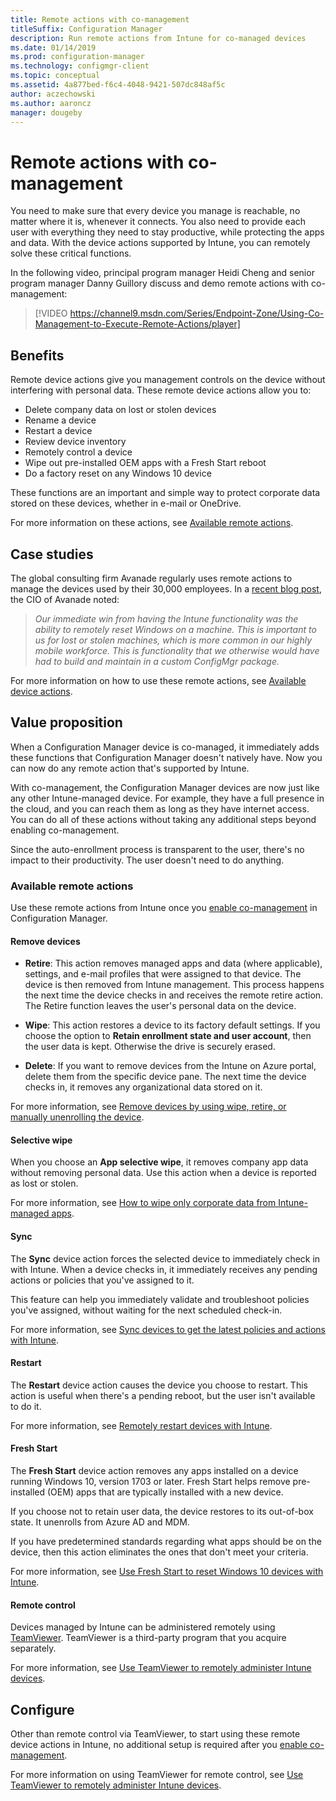 ```yaml
---
title: Remote actions with co-management
titleSuffix: Configuration Manager
description: Run remote actions from Intune for co-managed devices
ms.date: 01/14/2019
ms.prod: configuration-manager
ms.technology: configmgr-client
ms.topic: conceptual
ms.assetid: 4a877bed-f6c4-4048-9421-507dc848af5c
author: aczechowski
ms.author: aaroncz
manager: dougeby
---
```


# Remote actions with co-management

You need to make sure that every device you manage is reachable, no matter where it is, whenever it connects. You also need to provide each user with everything they need to stay productive, while protecting the apps and data. With the device actions supported by Intune, you can remotely solve these critical functions.

In the following video, principal program manager Heidi Cheng and senior program manager Danny Guillory discuss and demo remote actions with co-management:

> [!VIDEO https://channel9.msdn.com/Series/Endpoint-Zone/Using-Co-Management-to-Execute-Remote-Actions/player]



## Benefits

Remote device actions give you management controls on the device without interfering with personal data. These remote device actions allow you to: 
- Delete company data on lost or stolen devices  
- Rename a device  
- Restart a device  
- Review device inventory  
- Remotely control a device  
- Wipe out pre-installed OEM apps with a Fresh Start reboot  
- Do a factory reset on any Windows 10 device  

These functions are an important and simple way to protect corporate data stored on these devices, whether in e-mail or OneDrive.

For more information on these actions, see [Available remote actions](#available-remote-actions). 



## Case studies

The global consulting firm Avanade regularly uses remote actions to manage the devices used by their 30,000 employees. In a [recent blog post](https://www.microsoft.com/microsoft-365/blog/2018/02/07/the-future-is-on-the-other-side-of-this-bridge/), the CIO of Avanade noted:

> *Our immediate win from having the Intune functionality was the ability to remotely reset Windows on a machine. This is important to us for lost or stolen machines, which is more common in our highly mobile workforce.*
> *This is functionality that we otherwise would have had to build and maintain in a custom ConfigMgr package.*

For more information on how to use these remote actions, see [Available device actions](https://docs.microsoft.com/intune/device-management#available-device-actions).


## Value proposition

When a Configuration Manager device is co-managed, it immediately adds these functions that Configuration Manager doesn't natively have. Now you can now do any remote action that's supported by Intune. 

With co-management, the Configuration Manager devices are now just like any other Intune-managed device. For example, they have a full presence in the cloud, and you can reach them as long as they have internet access. You can do all of these actions without taking any additional steps beyond enabling co-management.

Since the auto-enrollment process is transparent to the user, there's no impact to their productivity. The user doesn't need to do anything.


### Available remote actions

Use these remote actions from Intune once you [enable co-management](/sccm/comanage/how-to-enable) in Configuration Manager.

#### Remove devices
- **Retire**: This action removes managed apps and data (where applicable), settings, and e-mail profiles that were assigned to that device. The device is then removed from Intune management. This process happens the next time the device checks in and receives the remote retire action. The Retire function leaves the user's personal data on the device.  

- **Wipe**: This action restores a device to its factory default settings. If you choose the option to **Retain enrollment state and user account**, then the user data is kept. Otherwise the drive is securely erased.  

- **Delete**: If you want to remove devices from the Intune on Azure portal, delete them from the specific device pane. The next time the device checks in, it removes any organizational data stored on it.  

For more information, see [Remove devices by using wipe, retire, or manually unenrolling the device](https://docs.microsoft.com/intune/devices-wipe).

#### Selective wipe
<!--SCCMDocs issue 973-->
When you choose an **App selective wipe**, it removes company app data without removing personal data. Use this action when a device is reported as lost or stolen. 

For more information, see [How to wipe only corporate data from Intune-managed apps](https://docs.microsoft.com/intune/apps-selective-wipe).

#### Sync
The **Sync** device action forces the selected device to immediately check in with Intune. When a device checks in, it immediately receives any pending actions or policies that you've assigned to it.

This feature can help you immediately validate and troubleshoot policies you've assigned, without waiting for the next scheduled check-in.

For more information, see [Sync devices to get the latest policies and actions with Intune](https://docs.microsoft.com/intune/device-sync).

#### Restart
The **Restart** device action causes the device you choose to restart. This action is useful when there's a pending reboot, but the user isn't available to do it.

For more information, see [Remotely restart devices with Intune](https://docs.microsoft.com/intune/device-restart).

#### Fresh Start
The **Fresh Start** device action removes any apps installed on a device running Windows 10, version 1703 or later. Fresh Start helps remove pre-installed (OEM) apps that are typically installed with a new device.

If you choose not to retain user data, the device restores to its out-of-box state. It unenrolls from Azure AD and MDM.

If you have predetermined standards regarding what apps should be on the device, then this action eliminates the ones that don't meet your criteria.

For more information, see [Use Fresh Start to reset Windows 10 devices with Intune](https://docs.microsoft.com/intune/device-fresh-start). 

#### Remote control
Devices managed by Intune can be administered remotely using [TeamViewer](https://www.teamviewer.com/). TeamViewer is a third-party program that you acquire separately.

For more information, see [Use TeamViewer to remotely administer Intune devices](https://docs.microsoft.com/intune/device-profile-android-teamviewer). 



## Configure

Other than remote control via TeamViewer, to start using these remote device actions in Intune, no additional setup is required after you [enable co-management](/sccm/comanage/how-to-enable).

For more information on using TeamViewer for remote control, see [Use TeamViewer to remotely administer Intune devices](https://docs.microsoft.com/intune/device-profile-android-teamviewer). 

